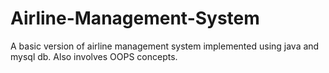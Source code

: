 # Airline-Management-System

A basic version of airline management system implemented using java and mysql db.
Also involves OOPS concepts.
